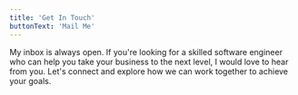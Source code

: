 ```yaml
---
title: 'Get In Touch'
buttonText: 'Mail Me'
---
```


My inbox is always open. If you're looking for a skilled software engineer who can help you take your business to the next level, I would love to hear from you. Let's connect and explore how we can work together to achieve your goals.
